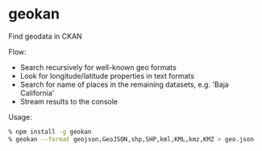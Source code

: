 # geokan

Find geodata in CKAN

Flow:

- Search recursively for well-known geo formats
- Look for longitude/latitude properties in text formats
- Search for name of places in the remaining datasets, e.g. 'Baja California'
- Stream results to the console

Usage:

```bash
% npm install -g geokan
% geokan --format geojson,GeoJSON,shp,SHP,kml,KML,kmz,KMZ > geo.json
```
